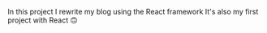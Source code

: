 In this project I rewrite my blog using the React framework
It's also my first project with React 🙃
